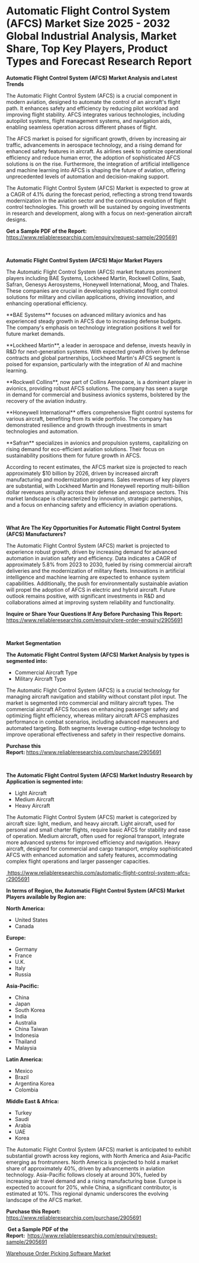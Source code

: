 <p><h1>Automatic Flight Control System (AFCS) Market Size 2025 - 2032 Global Industrial Analysis, Market Share, Top Key Players, Product Types and Forecast Research Report</h1></p><p><strong>Automatic Flight Control System (AFCS) Market Analysis and Latest Trends</strong></p>
<p><p>The Automatic Flight Control System (AFCS) is a crucial component in modern aviation, designed to automate the control of an aircraft's flight path. It enhances safety and efficiency by reducing pilot workload and improving flight stability. AFCS integrates various technologies, including autopilot systems, flight management systems, and navigation aids, enabling seamless operation across different phases of flight. </p><p>The AFCS market is poised for significant growth, driven by increasing air traffic, advancements in aerospace technology, and a rising demand for enhanced safety features in aircraft. As airlines seek to optimize operational efficiency and reduce human error, the adoption of sophisticated AFCS solutions is on the rise. Furthermore, the integration of artificial intelligence and machine learning into AFCS is shaping the future of aviation, offering unprecedented levels of automation and decision-making support. </p><p>The Automatic Flight Control System (AFCS) Market is expected to grow at a CAGR of 4.1% during the forecast period, reflecting a strong trend towards modernization in the aviation sector and the continuous evolution of flight control technologies. This growth will be sustained by ongoing investments in research and development, along with a focus on next-generation aircraft designs.</p></p>
<p><strong>Get a Sample PDF of the Report:&nbsp;</strong> <a href="https://www.reliableresearchiq.com/enquiry/request-sample/2905691?utm_campaign=2278&utm_medium=2&utm_source=Github&utm_content=ia&utm_term=12032025&utm_id=automatic-flight-control-system-afcs">https://www.reliableresearchiq.com/enquiry/request-sample/2905691</a></p>
<p>&nbsp;</p>
<p><strong>Automatic Flight Control System (AFCS) Major Market Players</strong></p>
<p><p>The Automatic Flight Control System (AFCS) market features prominent players including BAE Systems, Lockheed Martin, Rockwell Collins, Saab, Safran, Genesys Aerosystems, Honeywell International, Moog, and Thales. These companies are crucial in developing sophisticated flight control solutions for military and civilian applications, driving innovation, and enhancing operational efficiency.</p><p>**BAE Systems** focuses on advanced military avionics and has experienced steady growth in AFCS due to increasing defense budgets. The company's emphasis on technology integration positions it well for future market demands.</p><p>**Lockheed Martin**, a leader in aerospace and defense, invests heavily in R&D for next-generation systems. With expected growth driven by defense contracts and global partnerships, Lockheed Martin's AFCS segment is poised for expansion, particularly with the integration of AI and machine learning.</p><p>**Rockwell Collins**, now part of Collins Aerospace, is a dominant player in avionics, providing robust AFCS solutions. The company has seen a surge in demand for commercial and business avionics systems, bolstered by the recovery of the aviation industry.</p><p>**Honeywell International** offers comprehensive flight control systems for various aircraft, benefiting from its wide portfolio. The company has demonstrated resilience and growth through investments in smart technologies and automation.</p><p>**Safran** specializes in avionics and propulsion systems, capitalizing on rising demand for eco-efficient aviation solutions. Their focus on sustainability positions them for future growth in AFCS.</p><p>According to recent estimates, the AFCS market size is projected to reach approximately $10 billion by 2026, driven by increased aircraft manufacturing and modernization programs. Sales revenues of key players are substantial, with Lockheed Martin and Honeywell reporting multi-billion dollar revenues annually across their defense and aerospace sectors. This market landscape is characterized by innovation, strategic partnerships, and a focus on enhancing safety and efficiency in aviation operations.</p></p>
<p>&nbsp;</p>
<p><strong>What Are The Key Opportunities For Automatic Flight Control System (AFCS) Manufacturers?</strong></p>
<p><p>The Automatic Flight Control System (AFCS) market is projected to experience robust growth, driven by increasing demand for advanced automation in aviation safety and efficiency. Data indicates a CAGR of approximately 5.8% from 2023 to 2030, fueled by rising commercial aircraft deliveries and the modernization of military fleets. Innovations in artificial intelligence and machine learning are expected to enhance system capabilities. Additionally, the push for environmentally sustainable aviation will propel the adoption of AFCS in electric and hybrid aircraft. Future outlook remains positive, with significant investments in R&D and collaborations aimed at improving system reliability and functionality.</p></p>
<p><strong>Inquire or Share Your Questions If Any Before Purchasing This Report:</strong> <a href="https://www.reliableresearchiq.com/enquiry/pre-order-enquiry/2905691?utm_campaign=2278&utm_medium=2&utm_source=Github&utm_content=ia&utm_term=12032025&utm_id=automatic-flight-control-system-afcs">https://www.reliableresearchiq.com/enquiry/pre-order-enquiry/2905691</a></p>
<p>&nbsp;</p>
<p><strong>Market Segmentation</strong></p>
<p><strong>The Automatic Flight Control System (AFCS) Market Analysis by types is segmented into:</strong></p>
<p><ul><li>Commercial Aircraft Type</li><li>Military Aircraft Type</li></ul></p>
<p><p>The Automatic Flight Control System (AFCS) is a crucial technology for managing aircraft navigation and stability without constant pilot input. The market is segmented into commercial and military aircraft types. The commercial aircraft AFCS focuses on enhancing passenger safety and optimizing flight efficiency, whereas military aircraft AFCS emphasizes performance in combat scenarios, including advanced maneuvers and automated targeting. Both segments leverage cutting-edge technology to improve operational effectiveness and safety in their respective domains.</p></p>
<p><strong>Purchase this Report:&nbsp;</strong><a href="https://www.reliableresearchiq.com/purchase/2905691?utm_campaign=2278&utm_medium=2&utm_source=Github&utm_content=ia&utm_term=12032025&utm_id=automatic-flight-control-system-afcs">https://www.reliableresearchiq.com/purchase/2905691</a></p>
<p>&nbsp;</p>
<p><strong>The Automatic Flight Control System (AFCS) Market Industry Research by Application is segmented into:</strong></p>
<p><ul><li>Light Aircraft</li><li>Medium Aircraft</li><li>Heavy Aircraft</li></ul></p>
<p><p>The Automatic Flight Control System (AFCS) market is categorized by aircraft size: light, medium, and heavy aircraft. Light aircraft, used for personal and small charter flights, require basic AFCS for stability and ease of operation. Medium aircraft, often used for regional transport, integrate more advanced systems for improved efficiency and navigation. Heavy aircraft, designed for commercial and cargo transport, employ sophisticated AFCS with enhanced automation and safety features, accommodating complex flight operations and larger passenger capacities.</p></p>
<p><a href="https://www.reliableresearchiq.com/automatic-flight-control-system-afcs-r2905691?utm_campaign=2278&utm_medium=2&utm_source=Github&utm_content=ia&utm_term=12032025&utm_id=automatic-flight-control-system-afcs">&nbsp;https://www.reliableresearchiq.com/automatic-flight-control-system-afcs-r2905691</a></p>
<p><strong>In terms of Region, the Automatic Flight Control System (AFCS) Market Players available by Region are:</strong></p>
<p>
    <p> <strong> North America: </strong>
        <ul>
            <li>United States</li>
            <li>Canada</li>
        </ul>
        </p> 
    <p> <strong> Europe: </strong>
        <ul>
            <li>Germany</li>
            <li>France</li>
            <li>U.K.</li>
            <li>Italy</li>
            <li>Russia</li>
        </ul>
        </p> 
    <p> <strong> Asia-Pacific: </strong>
        <ul>
            <li>China</li>
            <li>Japan</li>
            <li>South Korea</li>
            <li>India</li>
            <li>Australia</li>
            <li>China Taiwan</li>
            <li>Indonesia</li>
            <li>Thailand</li>
            <li>Malaysia</li>
        </ul>
        </p> 
    <p> <strong> Latin America: </strong>
        <ul>
            <li>Mexico</li>
            <li>Brazil</li>
            <li>Argentina Korea</li>
            <li>Colombia</li>
        </ul>
        </p> 
    <p> <strong> Middle East & Africa: </strong>
        <ul>
            <li>Turkey</li>
            <li>Saudi</li>
            <li>Arabia</li>
            <li>UAE</li>
            <li>Korea</li>
        </ul>
    </p>
    </p>
<p><p>The Automatic Flight Control System (AFCS) market is anticipated to exhibit substantial growth across key regions, with North America and Asia-Pacific emerging as frontrunners. North America is projected to hold a market share of approximately 40%, driven by advancements in aviation technology. Asia-Pacific follows closely at around 30%, fueled by increasing air travel demand and a rising manufacturing base. Europe is expected to account for 20%, while China, a significant contributor, is estimated at 10%. This regional dynamic underscores the evolving landscape of the AFCS market.</p></p>
<p><strong>Purchase this Report: </strong><a href="https://www.reliableresearchiq.com/purchase/2905691?utm_campaign=2278&utm_medium=2&utm_source=Github&utm_content=ia&utm_term=12032025&utm_id=automatic-flight-control-system-afcs">https://www.reliableresearchiq.com/purchase/2905691</a></p>
<p>&nbsp;<strong>Get a Sample PDF of the Report:&nbsp;&nbsp;</strong><a href="https://www.reliableresearchiq.com/enquiry/request-sample/2905691?utm_campaign=2278&utm_medium=2&utm_source=Github&utm_content=ia&utm_term=12032025&utm_id=automatic-flight-control-system-afcs">https://www.reliableresearchiq.com/enquiry/request-sample/2905691</a></p>
<p><strong></strong></p>
<p><p><a href="https://github.com/pilukypalis/Market-Research-Report-List-1/blob/main/warehouse-order-picking-software-market.md?utm_campaign=2278&utm_medium=2&utm_source=Github&utm_content=ia&utm_term=12032025&utm_id=automatic-flight-control-system-afcs">Warehouse Order Picking Software Market</a></p></p>